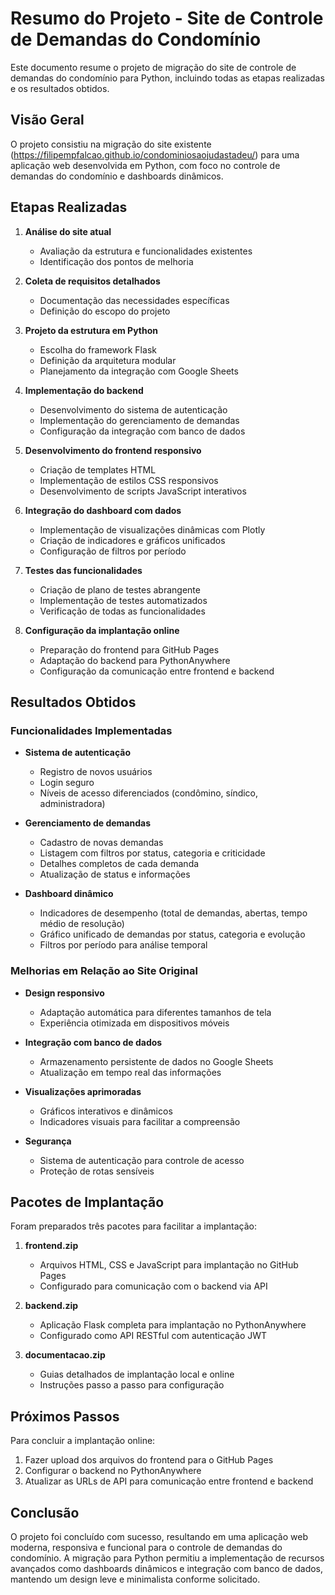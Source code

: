 # Resumo do Projeto - Site de Controle de Demandas do Condomínio

Este documento resume o projeto de migração do site de controle de demandas do condomínio para Python, incluindo todas as etapas realizadas e os resultados obtidos.

## Visão Geral

O projeto consistiu na migração do site existente (https://filipempfalcao.github.io/condominiosaojudastadeu/) para uma aplicação web desenvolvida em Python, com foco no controle de demandas do condomínio e dashboards dinâmicos.

## Etapas Realizadas

1. **Análise do site atual**
   - Avaliação da estrutura e funcionalidades existentes
   - Identificação dos pontos de melhoria

2. **Coleta de requisitos detalhados**
   - Documentação das necessidades específicas
   - Definição do escopo do projeto

3. **Projeto da estrutura em Python**
   - Escolha do framework Flask
   - Definição da arquitetura modular
   - Planejamento da integração com Google Sheets

4. **Implementação do backend**
   - Desenvolvimento do sistema de autenticação
   - Implementação do gerenciamento de demandas
   - Configuração da integração com banco de dados

5. **Desenvolvimento do frontend responsivo**
   - Criação de templates HTML
   - Implementação de estilos CSS responsivos
   - Desenvolvimento de scripts JavaScript interativos

6. **Integração do dashboard com dados**
   - Implementação de visualizações dinâmicas com Plotly
   - Criação de indicadores e gráficos unificados
   - Configuração de filtros por período

7. **Testes das funcionalidades**
   - Criação de plano de testes abrangente
   - Implementação de testes automatizados
   - Verificação de todas as funcionalidades

8. **Configuração da implantação online**
   - Preparação do frontend para GitHub Pages
   - Adaptação do backend para PythonAnywhere
   - Configuração da comunicação entre frontend e backend

## Resultados Obtidos

### Funcionalidades Implementadas

- **Sistema de autenticação**
  - Registro de novos usuários
  - Login seguro
  - Níveis de acesso diferenciados (condômino, síndico, administradora)

- **Gerenciamento de demandas**
  - Cadastro de novas demandas
  - Listagem com filtros por status, categoria e criticidade
  - Detalhes completos de cada demanda
  - Atualização de status e informações

- **Dashboard dinâmico**
  - Indicadores de desempenho (total de demandas, abertas, tempo médio de resolução)
  - Gráfico unificado de demandas por status, categoria e evolução
  - Filtros por período para análise temporal

### Melhorias em Relação ao Site Original

- **Design responsivo**
  - Adaptação automática para diferentes tamanhos de tela
  - Experiência otimizada em dispositivos móveis

- **Integração com banco de dados**
  - Armazenamento persistente de dados no Google Sheets
  - Atualização em tempo real das informações

- **Visualizações aprimoradas**
  - Gráficos interativos e dinâmicos
  - Indicadores visuais para facilitar a compreensão

- **Segurança**
  - Sistema de autenticação para controle de acesso
  - Proteção de rotas sensíveis

## Pacotes de Implantação

Foram preparados três pacotes para facilitar a implantação:

1. **frontend.zip**
   - Arquivos HTML, CSS e JavaScript para implantação no GitHub Pages
   - Configurado para comunicação com o backend via API

2. **backend.zip**
   - Aplicação Flask completa para implantação no PythonAnywhere
   - Configurado como API RESTful com autenticação JWT

3. **documentacao.zip**
   - Guias detalhados de implantação local e online
   - Instruções passo a passo para configuração

## Próximos Passos

Para concluir a implantação online:

1. Fazer upload dos arquivos do frontend para o GitHub Pages
2. Configurar o backend no PythonAnywhere
3. Atualizar as URLs de API para comunicação entre frontend e backend

## Conclusão

O projeto foi concluído com sucesso, resultando em uma aplicação web moderna, responsiva e funcional para o controle de demandas do condomínio. A migração para Python permitiu a implementação de recursos avançados como dashboards dinâmicos e integração com banco de dados, mantendo um design leve e minimalista conforme solicitado.
